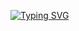 [![Typing SVG](https://readme-typing-svg.herokuapp.com?color=%2336BCF7&lines=Bbuhha+science+student)](https://git.io/typing-svg)
